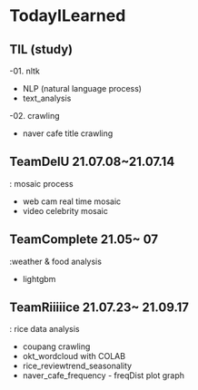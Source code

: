 # TodayILearned

## TIL (study)
-01. nltk
  -  NLP (natural language process)
  -  text_analysis

-02. crawling
  - naver cafe title crawling


## TeamDelU 21.07.08~21.07.14
: mosaic process
- web cam real time mosaic
- video celebrity mosaic

## TeamComplete 21.05~ 07
:weather & food analysis
- lightgbm

## TeamRiiiiice 21.07.23~ 21.09.17
: rice data analysis
- coupang crawling
- okt_wordcloud with COLAB
- rice_reviewtrend_seasonality
- naver_cafe_frequency - freqDist plot graph
